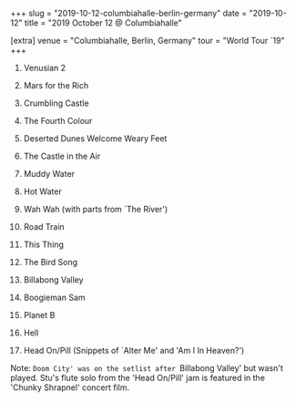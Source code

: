 +++
slug = "2019-10-12-columbiahalle-berlin-germany"
date = "2019-10-12"
title = "2019 October 12 @ Columbiahalle"

[extra]
venue = "Columbiahalle, Berlin, Germany"
tour = "World Tour `19"
+++


 1. Venusian 2

 2. Mars for the Rich

 3. Crumbling Castle

 4. The Fourth Colour

 5. Deserted Dunes Welcome Weary Feet

 6. The Castle in the Air

 7. Muddy Water

 8. Hot Water

 9. Wah Wah
    (with parts from `The River')

10. Road Train

11. This Thing

12. The Bird Song

13. Billabong Valley

14. Boogieman Sam

15. Planet B

16. Hell

17. Head On/Pill
    (Snippets of `Alter Me' and 'Am I In Heaven?')


Note: `Doom City' was on the setlist after `Billabong Valley' but
wasn't played. Stu's flute solo from the 'Head On/Pill' jam is featured
in the 'Chunky Shrapnel' concert film.
